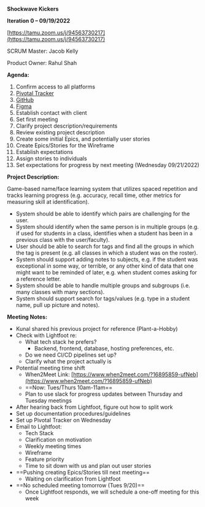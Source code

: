 **Shockwave Kickers**

**Iteration 0 – 09/19/2022**

[https://tamu.zoom.us/j/94563730217](https://tamu.zoom.us/j/94563730217)

SCRUM Master: Jacob Kelly

Product Owner: Rahul Shah

**Agenda:**

1. Confirm access to all platforms
  1. [Pivotal Tracker](https://www.pivotaltracker.com/projects/2595510)
  2. [GitHub](https://github.com/Lightfoot-Heavy-Machinery)
  3. [Figma](https://www.figma.com/team_invite/redeem/wgN2DaENSEMobHLbUAAhWS)
2. Establish contact with client
  1. Set first meeting
  2. Clarify project description/requirements
3. Review existing project description
  1. Create some initial Epics, and potentially user stories
4. Create Epics/Stories for the Wireframe
  1. Establish expectations
  2. Assign stories to individuals
5. Set expectations for progress by next meeting (Wednesday 09/21/2022)

**Project Description:**

Game-based name/face learning system that utilizes spaced repetition and tracks learning progress (e.g. accuracy, recall time, other metrics for measuring skill at identification).

- System should be able to identify which pairs are challenging for the user.
- System should identify when the same person is in multiple groups (e.g. if used for students in a class, identifies when a student has been in a previous class with the user/faculty).
- User should be able to search for tags and find all the groups in which the tag is present (e.g. all classes in which a student was on the roster).
- System should support adding notes to subjects, e.g. if the student was exceptional in some way, or terrible, or any other kind of data that one might want to be reminded of later, e.g. when student comes asking for a reference letter.
- System should be able to handle multiple groups and subgroups (i.e. many classes with many sections).
- System should support search for tags/values (e.g. type in a student name, pull up picture and notes).

**Meeting Notes:**

- Kunal shared his previous project for reference (Plant-a-Hobby)
- Check with Lightfoot re:
  - What tech stack he prefers?
    - Backend, frontend, database, hosting preferences, etc.
  - Do we need CI/CD pipelines set up?
  - Clarify what the project actually is
- Potential meeting time shift
  - When2Meet Link:  [https://www.when2meet.com/?16895859-ufNeb](https://www.when2meet.com/?16895859-ufNeb)
  - ==Now: Tues/Thurs 10am-11am==
  - Plan to use slack for progress updates between Thursday and Tuesday meetings
- After hearing back from Lightfoot, figure out how to split work
- Set up documentation procedures/guidelines
- Set up Pivotal Tracker on Wednesday
- Email to Lightfoot:
  - Tech Stack
  - Clarification on motivation
  - Weekly meeting times
  - Wireframe
  - Feature priority
  - Time to sit down with us and plan out user stories
- ==Pushing creating Epics/Stories till next meeting==
  - Waiting on clarification from Lightfoot
- ==No scheduled meeting tomorrow (Tues 9/20)==
    - Once Lightfoot responds, we will schedule a one-off meeting for this week
